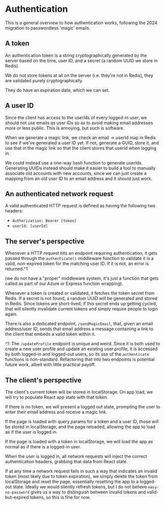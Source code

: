 # Authentication
This is a general overview to how authentication works, following the 2024 migration to passwordless 'magic' emails.

## A token
An authentication token is a string cryptographically generated by the server based on the time, user ID, and a secret (a random UUID we store in Redis). 

We do not store tokens at all on the server (i.e. they're not in Redis), they are validated purely cryptographically. 

They do have an expiration date, which we can set.

## A user ID
Since the client has access to the userIds of every logged-in user, we should not use emails as user IDs so as to avoid making email addresses more or less public. This is annoying, but such is software.

When we generate a magic link, we check an email -> userId map in Redis to see if we've generated a user ID yet. If not, generate a GUID, store it, and use that in the magic link so that the client stores that userId when logging in.

We could instead use a one-way hash function to generate userIds. Generating UUIDs instead should make it easier to build a tool to manually associate old accounts with new accounts, since we can just create a mapping from an old user ID to an email address and it should just work.


## An authenticated network request
A valid authenticated HTTP request is defined as having the following two headers:
- `Authorization: Bearer [token]`
- `userId: [userId]`

## The server's perspective
Whenever a HTTP request hits an endpoint requiring authentication, it gets passed through the `authenticate()` middleware function to validate it is a valid, non-expired token for the matching user ID. If it is not, an error is returned.^1

(we do not have a "proper" middleware system, it's just a function that gets called as part of our Azure or Express function wrapping).

Whenever a token is created or validated, it fetches the token secret from Redis. If a secret is not found, a random UUID will be generated and stored in Redis. Since tokens are short-lived, if this secret ends up getting cycled, that will silently invalidate current tokens and simply require people to login again.

There is also a dedicated endpoint, `/sendMagicEmail`, that, given an email address/user ID, sends that email address a message containing a link to the client that embeds a valid token within it.

^1: The `/updateProfile` endpoint is unique and weird. Since it is both used to create a new user profile and update an existing user profile, it is accessed by both logged-in and logged-out users, so its use of the `authenticate` functions is non-standard. Refactoring that into two endpoints is potential future work, albeit with little practical payoff.

## The client's perspective
The client's current token will be stored in localStorage. On app load, we will try to populate React app state with that token.

If there is no token, we will present a logged out state, prompting the user to enter their email address and receive a magic link.

If the page is loaded with query params for a token and a user ID, those will be stored in localStorage, and the page reloaded, allowing the app to load as if the user is logged in.

If the page is loaded with a token in localStorage, we will load the app as normal as if there is a logged-in user.

When the user is logged in, all network requests will inject the correct authentication headers, grabbing that data from React state.

If at any time a network request fails in such a way that indicates an invalid token (most likely due to token expiration), we simply delete the token from localStorage and reset the page, essentially resetting the app to a logged-out state. Ideally we would silently refresh tokens, but I do not believe `easy-no-password` gives us a way to distinguish between invalid tokens and valid-but-expired tokens, so this is fine for now.